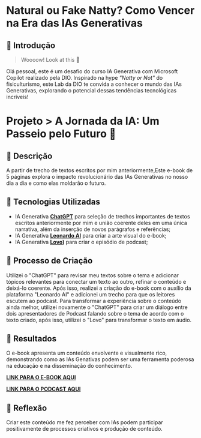 # Natural ou Fake Natty? Como Vencer na Era das IAs Generativas

## 🚀 Introdução

> Woooow! Look at this 👀

Olá pessoal, este é um desafio do curso IA Generativa com Microsoft Copilot realizado pela DIO. Inspirado na hype _"Natty or Not"_ do fisiculturismo, este Lab da DIO te convida a conhecer o mundo das IAs Generativas, explorando o potencial dessas tendências tecnológicas incríveis!

# Projeto > A Jornada da IA: Um Passeio pelo Futuro 🌌

## 📒 Descrição
A partir de trecho de textos escritos por mim anteriormente,Este e-book de 5 páginas explora o impacto revolucionário das IAs Generativas no nosso dia a dia e como elas moldarão o futuro.

## 🤖 Tecnologias Utilizadas
- IA Generativa **[ChatGPT](https://chat.openai.com)** para seleção de trechos importantes de textos escritos anteriormente por mim e união coerente deles em uma única narrativa, além da inserção de novos parágrafos e referências;
- IA Generativa **[Leonardo AI](https://leonardo.ai)** para criar a arte visual do e-book;
- IA Generativa **[Lovo](https://lovo.ai/))** para criar o episódio de podcast;

## 🧐 Processo de Criação
Utilizei o "ChatGPT" para revisar meu textos sobre o tema e adicionar tópicos relevantes para conectar um texto ao outro, refinar o conteúdo e deixá-lo coerente. Após isso, realizei a criação do e-book com o auxílio da plataforma "Leonardo AI" e adicionei um trecho para que os leitores escutem ao podcast. Para transformar a experiência sobre o conteúdo ainda melhor, utilizei novamente o "ChatGPT" para criar um diálogo entre dois apresentadores de Podcast falando sobre o tema de acordo com o texto criado, após isso, utilizei o "Lovo" para transformar o texto em áudio.

## 🚀 Resultados
O e-book apresenta um conteúdo envolvente e visualmente rico, demonstrando como as IAs Genativas podem ser uma ferramenta poderosa na educação e na disseminação do conhecimento.

**[LINK PARA O E-BOOK AQUI](https://drive.google.com/file/d/1FLZxWr6P0Er3okVxNVyvgDGKuULgCt9c/view?usp=sharing)**

**[LINK PARA O PODCAST AQUI](https://genny.lovo.ai/share/cf154090-7f15-4047-807e-370ea9ac76f0)**

## 💭 Reflexão
Criar este conteúdo me fez perceber com IAs podem participar positivamente de processos criativos e produção de conteúdo.
